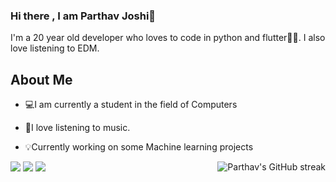 ### Hi there , I am Parthav Joshi👋

I'm a 20 year old developer who loves to code in python and flutter💛💙. I also love listening to EDM.

## About Me
- 💻I am currently a student in the field of Computers

- 🎵I love listening to music.

- 💡Currently working on some Machine learning projects

<img alt="Parthav's GitHub streak" align="right" src="http://github-readme-streak-stats.herokuapp.com?user=parthav09&theme=algolia">


[![](https://img.shields.io/badge/Kaggle-00599C?style=for-the-badge&logo=kaggle&logoColor=white)](https://www.kaggle.com/parthavjoshi/)
[![](https://img.shields.io/badge/LinkedIn-0077B5?style=for-the-badge&logo=linkedin&logoColor=white)](https://www.linkedin.com/in/parthav-joshi-062a50168/) 
[![](https://img.shields.io/badge/Gmail-D14836?style=for-the-badge&logo=gmail&logoColor=white)](mailto:parthavjoshi1718@gmail.com) &emsp;

<!--
**parthav09/parthav09** is a ✨ _special_ ✨ repository because its `README.md` (this file) appears on your GitHub profile.

